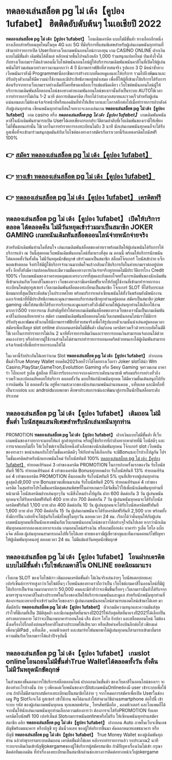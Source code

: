 # ทดลองเล่นสล็อต pg ไม่ เด้ง【คูปอง 1ufabet】  ฮิตติดอับดับต้นๆ ในเอเชียปี 2022

**ทดลองเล่นสล็อต pg ไม่ เด้ง【คูปอง 1ufabet】** โอนเติมเครดิต แบบไม่มีขั้นต่ำ  ทางเลือกอีกหนึ่งทางเลือกสำหรับคนยุคใหม่ในยุค 4G และ 5G ที่มีบริการที่แสนพิเศษสำหรับผู้เล่นเกมพนันทุกท่านที่เข้ามาทำรายการเปิด Userกับทางเว็บเกมพนันออนไลน์เราลงทุน เกม CASINO ONLINE ฝากเงินแบบไม่มีขั้นต่ำ เดิมพันได้ตั้งแต่ หลักหน่วยขึ้นไปจนถึงหลัก 1,000 ร่วมสนุกแปลกใหม่ บันเทิงใจได้กับทางเว็บเกมเราได้แล้วตอนนี้เว็บไซต์พนันออนไลน์ผู้ให้บริการเกมเดิมพันพนันคาสิโนที่เปิดให้ผู้เล่นพนันได้ร่วมเล่นมาอย่างยาวนานมากกว่า 4 ปี มีภาพกราฟฟิกที่สวยสมจริง รูปแบบ 3 D
มิหนำซ้ำทางเว็บพนันเรายังมี Programmerมืออาชีพการสร้างระบบที่คอยดูแลและให้บริการ  รวมไปถึงพัฒนาและปรับปรุงตัวเกมให้มีความน่าใช้งานและมีประสิทธิภาพอยู่สม่ำเสมอ เพื่อที่ให้ผู้ที่เข้ามาใช้บริการได้รับการต้อนรับจากทางเว็บเกมเราอย่างเต็มที่โดยที่ขาดเหลืออะไรแม้แต่นิดเดียว เว็บไซต์พนันออนไลน์ผู้ให้บริการเกมเดิมพันสล็อตออนไลน์ของทางค่ายเกมพันออนไลน์ของเรานั้นยังเป็นระบบ AUTOใช้เวลาการทำรายการไม่เกิน 1-2 นาที ต่อการเติมเครดิต เรียกได้ว่าสะดวกสบายและรวดเร็วสำหรับผู้เล่นแน่นอนและไม่ต้องแจ้งเจ้าหน้าที่หรือแอดมินที่ทำให้เสียเวลาและโอกาสอีกต่อไปเมื่อทำรายการฝากตังค์กับผู้เล่นทุกท่าน
เซียนพนันทุกท่านที่สนใจอยากจะลองเล่นเกม **ทดลองเล่นสล็อต pg ไม่ เด้ง【คูปอง 1ufabet】** เกม casino  หรือ ***ทดลองเล่นสล็อต pg ไม่ เด้ง【คูปอง 1ufabet】*** เกมเดิมพันพนันคาสิโนนักเดิมพันสามารถเปิด Userได้เลยเพียงกรอกประวัติตามลำดับที่เว็บเดิมพันของเรามีให้เพียงไม่กี่ขั้นตอนเท่านั้น ใช้เวลาในการทำรายการลงทะเบียนไม่ถึง 3 นาที นักเล่นเกมพนันทุกคนก็จะได้รับยูสเพื่อที่จะเข้ามาร่วมสนุกสุดมันส์กับเว็บไซต์ของทางเราสมัครกับเราเวลานี้รับเลยเครดิตโบนัสฟรี 100%

## 👉 [สมัคร ทดลองเล่นสล็อต pg ไม่ เด้ง【คูปอง 1ufabet】](https://archa888.com/)
## 👉 [ทางเข้า ทดลองเล่นสล็อต pg ไม่ เด้ง【คูปอง 1ufabet】](https://archa888.com/)
## 👉 [ทดลองเล่นสล็อต pg ไม่ เด้ง【คูปอง 1ufabet】 เครดิตฟรี](https://archa888.com/)

## ทดลองเล่นสล็อต pg ไม่ เด้ง【คูปอง 1ufabet】 เปิดให้บริการตลอด ได้ตลอดคืน ไม่มีวันหยุดเข้าร่วมมาเป็นสมาชิก JOKER GAMING เกมพนันเดิมพันสล็อตออนไลน์จ่ายหนักจ่ายจริง

สำหรับนักเดิมพันท่านใดที่สนใจ เล่นเกมเดิมพันสล็อตของค่ายเราพร้อมเปิดให้ผู้เล่นพนันได้รับการให้บริการแล้ว ณ วันนี้สุดยอดเว็บพนันเดิมพันออนไลน์ที่มาแรงที่สุด ณ ตอนนี้ พร้อมให้บริการนักพนันได้ตลอดทั้งวันทั้งคืน ไม่มีวันหยุดนักขัตฤกษ์ เข้าร่วมมาเป็นสมาชิก สล็อตโจ๊กเกอร์ โบนัสเข้าง่าย แจ็กพอตเข้าตลอด จึงทำให้มีผู้ใช้บริการจำนวนมากติดใจแล้วกลับมาใช้บริการกับในค่ายเกมเราต่ออยู่บ่อยครั้ง อีกทั้งยังมีความปลอดภัยและมีความมั่นคงทางการเงินจ่ายจริงทุกยอดไม่มีประวัติการโกง Credit 100% เว็บเกมพนันของเราครอบคลุมและครบวงจรที่สุดและยังตอบโจทย์ในการเดิมพันของนักเดิมพันที่เข้ามาเล่นกับเว็บคาสิโนของเรา
เว็บของทางเรามีเครดิตฟรีแจกให้กับผู้ใช้งานที่เข้ามาทำรายการลงทะเบียนใหม่ทุกยูสเซอร์ เว็บเกมเดิมพันสล็อตลงทะเบียนเป็นสมาชิก โจ๊กเกอร์ SLOT ที่ได้รับกระแสนิยมมากที่สุดเป็นระดับต้นๆในประเทศไทย พร้อมบริการเหล่าเซียนพนันได้ทั้งวันพร้อมยังมีพนักงานและเจ้าหน้าที่ที่มีประสิทธิภาพและคุณภาพคอยบริการสมาชิกทุกท่านอยู่ตลอด สมัครเป็นสมาชิก joker gaming เพื่อให้สมาชิกได้รับการบริการและดูแลอย่างทั่วถึงมีตัวเกมให้ผู้เล่นทุกท่านได้เลือกใช้งานมากกว่า500 รายการเกม
สิ่งสำคัญที่ทำให้ค่ายเกมเดิมพันสล็อตของทางเว็บของเรานั้นเป็นเกมเดิมพันคาสิโนปลอดภัยหายห่วง สมัคร  เกมพนันเดิมพันสล็อตออนไลน์เว็บเกมพนันออนไลน์เราได้มีการปรับปรุงและพัฒนาตัวเกมให้มีภาพกราฟฟิกที่สวยสมจริงเพื่อให้รูปแบบตัวเกมนั้นน่าเล่นอยู่ตลอดเวลา สมัครเพื่อเปิดยูส slot online ฝากถอนเครดิตไม่มีขั้นต่ำ เติม/ถอน เครดิตรวดเร็วด้วยระบบอัตโนมัติ ใช้เวลาในการทำรายการไม่เกิน 2 นาทีทั้งรายการเติมเงินและรายการถอนเงินสามารถแจ้งถอนได้ด้วยตนเองง่ายๆ หรือถ้าหากผู้ใช้งานท่านใดไม่สามารถทำรายการถอนเคดริตด้วยตนเองได้ผู้เดิมพันสามารถแจ้งเจ้าหน้าที่เพื่อทำรายการถอนให้ได้

ในเวลานี้รับประกันได้เลยว่าเกม Slot **ทดลองเล่นสล็อต pg ไม่ เด้ง【คูปอง 1ufabet】** ฝากถอนขั้นต่ำTrue Money Wallet ยอดฮิต2021เลยก็ว่าได้โดยทางเว็บเรา Joker slotได้นำ  Wm Casino,PlayStar,GameTron,Evoluttion Gaming หรือ Sexy Gaming จุดรวมเกม บาคาร่า โป๊กเกอร์ รูเล็ต ตู้สล็อต ที่ได้การรับรองจากจากองค์กรระบดับนานาชาติ พร้อมบริการอย่างทั่วถึงรวดเร็วและปลอดภัยคอยให้บริการ ตลอดทั้งวัน มอบให้แก่นักพนันทุกคน ได้มีความตื่นเต้นสนุกไปกับการเดิมพัน ได้ ตลอดทั้งวัน อยู่ที่ความสะดวกของนักเล่นเกมพนันผ่านบนคอม , แท็บเลต และมือถือที่เป็นระบบios และ androidแบบพกพา ศึกษาประสบการณ์และพัฒนาสู่การเป็นนักปั่นสล็อตระดับประเทศ

## ทดลองเล่นสล็อต pg ไม่ เด้ง【คูปอง 1ufabet】 เติมถอน ไม่มีขั้นต่ำ โบนัสสุดแสนพิเศษสำหรับนักเล่นพนันทุกท่าน

 PROMOTION  **ทดลองเล่นสล็อต pg ไม่ เด้ง【คูปอง 1ufabet】** ฝากเงินแบบไม่มีขั้นต่ำ ที่เว็บเกมพนันของเราอยากจะมอบให้แก่  ลูกค้าทุกท่าน หรือผู้ใช้บริการที่กำลังอยากหาค่ายที่มี โบนัสดีๆ และการแจกแบบไม่กั๊ก ให้เว็บไซต์เราเป็นอีกหนึ่งตัวเลือกของนักเดิมพันทุกคน โจ๊กเกอร์ slot เว็บพนันของทางเรา ขอนำเสนอกับโปรโมชั่นเครดิตดีๆ ให้กับท่านได้เลือกกัน จะมีBonusอะไรบ้างไปดูกัน
โปรโมชั่นเครดิตสำหรับนักแทงพนันใหม่ รับโบนัสทันที 100% [ทดลองเล่นสล็อต pg ไม่ เด้ง【คูปอง 1ufabet】](https://archa888.com/) ทำยอดเทิร์นแค่ 3 เท่าของเครดิต
 PROMOTION ในการฝากครั้งแรกของวัน รับโบนัสทันที 16% ทำยอดเทิร์นแค่ 4 เท่าของเครดิต
Bonusทุกยอดฝาก รับโบนัสทันที 13% ทำยอดเทิร์นแค่ 4 เท่าของเครดิต
 PROMOTION คืนยอดเสีย รับโบนัสทันที 5% ทุนที่เสียจากผู้เล่นทุกท่าน สูงสุดถึง9,000 บาท
Bonusชวนเพื่อนมาเล่น รับโบนัสทันที 20% ทำยอดเทิร์นแค่ 4 เท่าของเครดิต
ในสุดท้ายโปรโมชั่นเครดิตสุดแสนพิศษที่ในค่ายเกมเราได้จัดขึ้นไว้ให้เพื่อนักเดิมพันทุกท่านที่หน้าตาดี โบนัสเครดิตฝากเล่นทุกๆวัน จะมีสิ่งไหนบ้างไปดูกัน
ฝาก 600 ติดต่อกัน 3 วัน ผู้เล่นพนันทุกคนจะได้รับเครดิตฟรีทันที 400 บาท
ฝาก 700 ติดต่อกัน 7 วัน ผู้เล่นพนันทุกคนจะได้รับโบนัสเครดิตฟรีทันที 1,100 บาท
ฝาก 400 ติดต่อกัน 10 วัน ผู้เล่นทุกคนจะได้รับโบนัสเครดิตฟรีทันที 1,600 บาท
ฝาก 700 ติดต่อกัน 15 วัน ผู้เล่นเกมพนันจะได้รับเครดิตฟรีทันที 2,500 บาท
พร้อมทั้งยังมีการปั่นวงล้อที่จะได้ลุ้นรับโบนัสใหญ่ในทุกวัน ตลอดเวลา 24 ชม. เรียกได้ว่าคืนทุนให้กับผู้เล่นเกมพนันทุกคนที่เป็นนักแทงพนันกับเว็บเกมพนันออนไลน์ของเราได้อย่างจุใจกันไปเลย หากว่านักเดิมพันทุกคนอยากลองและอยากจะเล่น เกมออนไลน์สร้างเงิน หรือเกมป๊อกเด้ง บาคาร่า รูเล็ต ไฮโล แบ็กแจ๊ค สล็อต ผู้เล่นทุกคนสามารถกดไปที่เว็บได้เลย ค่ายของเรามีผู้เชี่ยวชาญและทีมงานคอยแก้ไขปัญหาให้ผู้เดิมพันทุกคนอยู่ ตลอดเวลา 24 ชม. ไม่มีแม้แต่วันหยุดนักขัตฤกษ์

## ทดลองเล่นสล็อต pg ไม่ เด้ง【คูปอง 1ufabet】 โอนฝากเครดิตแบบไม่มีขั้นต่ำ  เว็บไซต์เกมคาสิโน ONLINE ยอดนิยมมาแรง

เว็บเกม SLOT ของเว็บไซต์เรา เติมถอนเครดิตขั้นต่ำ ได้เงินจริงเล่นง่ายๆ โบนัสแตกบ่อยและเปอร์เซ็นต์การจ่ายสูงกว่าเว็บไซต์อื่นๆ เว็บพนันของทางเราถือว่าเป็น เว็บไซต์เกมคาสิโนออนไลน์ที่มีผู้ใช้บริการเป็นจำนวนมากมากกว่า 50,000 คนและมีถ้าทีว่าจะเพิ่มขึ้นเรื่อยๆ เว็บเกมเรานั้นยังได้รับจากมาตราฐานจากคาสิโนต่างประเทศในเรื่องของเปิดให้บริการเกมพนันและดูแล สำหรับนักพนันทุกท่านที่ต้องการและอยากที่จะเข้าร่วมกับเว็บของเรา ผู้เล่นเกมพนันออนไลน์สามารถแอดไลน์เข้ามาได้เลย
	มาสัมผัสกับ **ทดลองเล่นสล็อต pg ไม่ เด้ง【คูปอง 1ufabet】** ตัวเกมมีความสนุกและความมันส์สุดเร้าใจที่มีเกมที่เป็น 3มิติสุดล้ำ และมีเกมสุดฮิตที่มาแรงปี2021ให้กับสุดฮิตที่มาแรงปี2021ได้เลือกปั่นอย่างหลากหลาย  ไม่ว่าจะเป็นเกมบาคาร่าออนไลน์ เสือ มังกร ไฮโล ยิงปลา และสล็อตออนไลน์ ไม่ต้องนั่งเครื่องไปไกลถึงบ่อนหรือคาสิโนต่างประเทศให้เสียเวลา หรือเสียค่าเครื่องบินอีกต่อไป เพียงแค่เพื่อนๆมีiPad , แท็บเล็ต , คอมพิวเตอร์ และสมาร์ทโฟนพกพาได้ผู้เล่นทุกคนก็สามารถเข้ามาลิ้มรสความมันกับเว็บเกมเราได้แล้วปัจจุบันนี้

## ทดลองเล่นสล็อต pg ไม่ เด้ง【คูปอง 1ufabet】 เกมslot onlineโอนถอนไม่มีขั้นต่ำTrue Walletได้ตลอดทั้งวัน ทั้งคืน ไม่มีวันหยุดนักขัตฤกษ์

ในส่วนของขั้นตอนการใช้บริการสล็อตออนไลน์ ฝากถอนเงินขั้นต่ำ ของเว็บคาสิโนออนไลน์ของเรา จะต้องทำอะไรบ้างนั้น ง่าย ๆ เพียงแค่เว็บพนันของเราSlotเกมพนันOnlineต้องมี user เข้าระบบเพื่อใช้งาน ถ้ายังไม่มีสามารถสมัครลงทะเบียนเป็นสมาชิกได้ง่าย ๆ จากโหมดการสมัครเพื่อเปิด Userในช่อง เมนู  Pg Slotจึงจะได้ ยูสเซอร์ เข้าใช้งาน พอได้มาแล้วให้ทำตามวิธีผ่านsmartphone ต่อไปนี้
เข้าระบบ รหัส  ของผู้เล่นเกมพนันทุกคน ทุกแพลตฟอร์ม , โทรศัพท์มือถือ , คอมพิวเตอร์ และไอแพดก็ได้
จากนั้นให้นักเล่นเกมพนันทุกท่านเลือกความต้องการว่า ต้องการจะได้รับPROMOTION รับเลยเครดิตโบนัสฟรี 100 เปอร์เซ็นต์  Slotเกมการพนันonlineหรือไม่รับ
ให้เซียนพนันทุกท่านสมัครสมาชิก คลิก **ทดลองเล่นสล็อต pg ไม่ เด้ง【คูปอง 1ufabet】** ฝากถอน Auto ภาพในเว็บจะขึ้นเลขบัญชีพร้อมธนาคาร หรือบัญชี ทรู มันนี่วอเลท ของผู้ให้บริการขึ้นมา
คัดลอกหมายเลขธนาคาร หรือบัญชี **ทดลองเล่นสล็อต pg ไม่ เด้ง【คูปอง 1ufabet】** True Money Wallet ของผู้เดิมพันทุกท่าน แล้วทำธุรกรรมระบบเติมถอน เครดิตขั้นต่ำได้เลย
หลังจากทำรายการแล้ว รอประมาณ2 นาที ระบบจะเติมเงินเข้าบัญชีjokergameของผู้ใช้บริการผู้สมัครสมาชิก
ถ้ามีปัญหาเรื่องเงินไม่เข้า กรุณาติดต่อทีมแอดมิน ที่ทำเรื่องลงทะเบียนเป็นสมาชิกผ่านช่องทางการติดต่อทางหน้าเว็บjokergame


